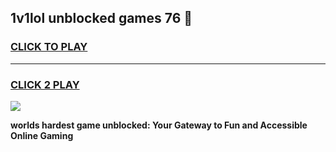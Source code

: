 
## 1v1lol unblocked games 76 👋
<h3>
<a href="https://premium.freeplayer.one?title=1v1lol_unblocked_games_76&ref=13F">CLICK TO PLAY</a></h3>
<hr>

<h3>
<a href="https://premium.freeplayer.one?title=1v1lol_unblocked_games_76&ref=13F">CLICK 2 PLAY</a>
  
</h3>

<a href="https://premium.freeplayer.one?title=1v1lol_unblocked_games_76&ref=12F/"><img src="https://clearcache.store/games.png"></a>


**worlds hardest game unblocked: Your Gateway to Fun and Accessible Online Gaming**
